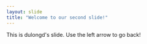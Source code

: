 ```yaml
---
layout: slide
title: "Welcome to our second slide!"
---
```

This is dulongd's slide.
Use the left arrow to go back!